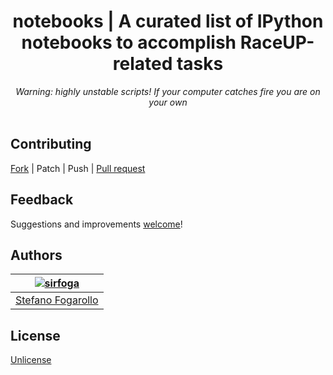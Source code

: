 <div align="center">
<h1>notebooks | A curated list of IPython notebooks to accomplish RaceUP-related tasks</h1>
<em>Warning: highly unstable scripts! If your computer catches fire you are on your own</em></br></br>
</div>


## Contributing
[Fork](https://github.com/raceup/notebooks/fork) | Patch | Push | [Pull request](https://github.com/raceup/notebooks/pulls)


## Feedback
Suggestions and improvements [welcome](https://github.com/raceup/notebooks/issues)!


## Authors
| [![sirfoga](https://avatars0.githubusercontent.com/u/14162628?s=128&v=4)](https://github.com/sirfoga "Follow @sirfoga on Github") |
|---|
| [Stefano Fogarollo](https://sirfoga.github.io) |


## License
[Unlicense](https://unlicense.org/)
